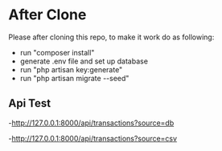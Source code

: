 # After Clone

Please after cloning this repo, to make it work do as following:
- run "composer install"
- generate .env file and set up database
- run "php artisan key:generate"
- run "php artisan migrate --seed"



## Api Test
-http://127.0.0.1:8000/api/transactions?source=db

-http://127.0.0.1:8000/api/transactions?source=csv
